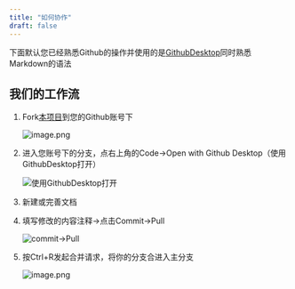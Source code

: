 ```yaml
---
title: "如何协作"
draft: false
---
```


下面默认您已经熟悉Github的操作并使用的是[GithubDesktop](https://desktop.github.com/)同时熟悉Markdown的语法

## 我们的工作流

1. Fork[本项目](https://github.com/surviveInHDU/SurviveInHDU.github.io)到您的Github账号下

   ![image.png](https://i.loli.net/2021/01/25/zWPy8f42dmGTXQK.png)

2. 进入您账号下的分支，点右上角的Code->Open with Github Desktop（使用GithubDesktop打开）

   ![使用GithubDesktop打开](https://i.loli.net/2021/01/26/N9A1LwlV65J3WM4.png)

3. 新建或完善文档

4. 填写修改的内容注释->点击Commit->Pull

   ![commit->Pull](https://i.loli.net/2021/01/26/RaBVFwAGjlbvNQY.png)

5. 按Ctrl+R发起合并请求，将你的分支合进入主分支

   ![image.png](https://i.loli.net/2021/01/26/uPyKAjTZf3tLbH6.png)

